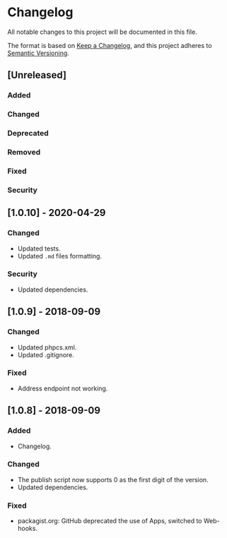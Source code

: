 # Changelog

All notable changes to this project will be documented in this file.

The format is based on [Keep a Changelog](https://keepachangelog.com/en/1.0.0/),
and this project adheres to [Semantic Versioning](https://semver.org/spec/v2.0.0.html).

## [Unreleased]

### Added

### Changed

### Deprecated

### Removed

### Fixed

### Security

## [1.0.10] - 2020-04-29

### Changed

- Updated tests.
- Updated `.md` files formatting.

### Security

- Updated dependencies.

## [1.0.9] - 2018-09-09

### Changed

- Updated phpcs.xml.
- Updated .gitignore.

### Fixed

- Address endpoint not working.

## [1.0.8] - 2018-09-09

### Added

- Changelog.

### Changed

- The publish script now supports 0 as the first digit of the version.
- Updated dependencies.

### Fixed

- packagist.org: GitHub deprecated the use of Apps, switched to Web-hooks.
